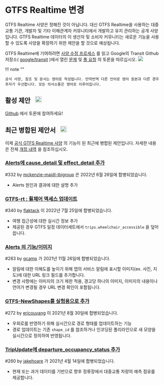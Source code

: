 # GTFS Realtime 변경

GTFS Realtime 사양은 정해진 것이 아닙니다. 대신 GTFS Realtime을 사용하는 대중교통 기관, 개발자 및 기타 이해관계자 커뮤니티에서 개발하고 유지 관리하는 공개 사양입니다. GTFS Realtime 데이터의 이 생산자 및 소비자 커뮤니티는 새로운 기능을 사용할 수 있도록 사양을 확장하기 위한 제안을 할 것으로 예상됩니다.

GTFS Realtime에 기여하려면 [사양 수정 프로세스](../process) 를 읽고 Google의 Transit Github 저장소( [google/transit](https://github.com/google/transit) )에서 열린 [문제](https://github.com/google/transit/issues) 및 [풀 요청](https://github.com/google/transit/pulls) 의 토론을 따르십시오. ![](../../assets/mark-github.svg)

!!! note ""

    공식 사양, 참조 및 문서는 영어로 작성됩니다. 만약번역 다른 언어로 영어 원본과 다른 경우 후자가 우선합니다. 모든 의사소통은 영어로 이루어집니다.

<!-- <br><div class="landing-page">
    <a class="button" href="../process">사양 수정 프로세스</a><a class="button" href="../guiding-principles">지침 원칙</a><a class="button" href="../revision-history">개정 내역</a><a class="button" href="../extensions">실시간 확장</a>
</div> -->

## 활성 제안 &ensp;<img src="../../assets/pr-active.svg" style="height:1em;"/>

<!-- 새로운 기능에 대한 적극적인 제안GTFS Realtime .  -->

[Github](https://github.com/google/transit/pulls) 에서 토론에 참여하세요!

<!-- <div class="row">
    <div class="active-container">
        <h3 class="title"><a class="no-icon" href="https://github.com/google/transit/pull/332" target="_blank">추가하다cause_detail 그리고effect_detail 알림으로</a></h3>
        <p class="maintainer">#332가 2022년 5월 31일에 열었습니다. <a class="no-icon" href="https://github.com/mckenzie-maidl-ibigroup" target="_blank">mckenzie-maidl-ibigroup</a></p>
    </div>
</div>
<div class="row"></div> -->

<!-- <div class="row no-active">
    <div class="no-active-container">
        <h3 class="title">현재 활성화된 제안이 없습니다.GTFS Realtime .</h3>
        <p class="prompt">제안이 있으십니까? &ensp;➜&ensp; 열기 <a href="https://github.com/google/transit/pulls" target="_blank">풀 리퀘스트</a>.</p>
    </div>
</div>
<div class="row"></div> -->

## 최근 병합된 제안서 &ensp;<img src="../../assets/pr-merged.svg" style="height:1em;"/>

이제 [공식 GTFS Realtime 사양](../reference) 의 기능이 된 최근에 병합된 제안입니다. 자세한 내용은 전체 [개정 내역](../process#revision-history) 을 참조하십시오.

<div class="row"><div class="leftcontainer"><h3 class="title"> <a href="https://github.com/google/transit/pull/332" class="no-icon" target="_blank">Alerts에 cause_detail 및 effect_detail 추가</a></h3><p class="maintainer"> #332 by <a href="https://github.com/mckenzie-maidl-ibigroup" class="no-icon" target="_blank">mckenzie-maidl-ibigroup</a> 은 2022년 6월 26일에 합병되었습니다.</p></div><div class="featurelist"><ul><li> Alerts 원인과 결과에 대한 설명 추가 </li></ul></div></div>

<div class="row"><div class="leftcontainer"><h3 class="title"> <a href="https://github.com/google/transit/pull/340" class="no-icon" target="_blank">GTFS-rt : 휠체어 액세스 업데이트</a></h3><p class="maintainer"> #340 by <a href="https://github.com/flaktack" class="no-icon" target="_blank">flaktack</a> 이 2022년 7월 25일에 합병되었습니다.</p></div><div class="featurelist"><ul><li> 여행 접근성에 대한 실시간 정보 추가</li><li> 제공된 경우 GTFS 일정 데이터세트에서 <code>trips.wheelchair_accessible</code> 을 덮어씁니다. </li></ul></div></div>

<div class="row"><div class="leftcontainer"><h3 class="title"> <a href="https://github.com/google/transit/pull/283" class="no-icon" target="_blank">Alerts 의 기능/이미지</a></h3><p class="maintainer"> #283 by <a href="https://github.com/gcamp" class="no-icon" target="_blank">gcamp</a> 가 2021년 11월 26일에 합병되었습니다.</p></div><div class="featurelist"><ul><li> 알림에 대한 이해도를 높이기 위해 앱의 서비스 알림에 표시할 이미지(ex. 사진, 지도)에 대한 URL 링크 필드를 추가합니다.</li><li> 변경 사항에는 이미지의 크기 제한 적용, 경고당 하나의 이미지, 이미지의 내용이나 언어가 변경될 경우 URL 변경 확인이 포함됩니다. </li></ul></div></div>

<div class="row"><div class="leftcontainer"><h3 class="title"> <a href="https://github.com/google/transit/pull/272" class="no-icon" target="_blank">GTFS-NewShapes를 실험용으로 추가</a></h3><p class="maintainer"> #272 by <a href="https://github.com/ericouyang" class="no-icon" target="_blank">ericouyang</a> 이 2021년 8월 30일에 합병되었습니다.</p></div><div class="featurelist"><ul><li> 우회로를 반영하기 위해 실시간으로 경로 형태를 업데이트하는 기능</li><li> 경로 업데이트는 기존 <code>shape_id</code> 를 참조하거나 인코딩된 폴리라인으로 새 모양을 실시간으로 정의하여 반영됩니다. </li></ul></div></div>

<div class="row"><div class="leftcontainer"><h3 class="title"> <a href="https://github.com/google/transit/pull/260" class="no-icon" target="_blank">TripUpdate에 departure_occupancy_status 추가</a></h3><p class="maintainer"> #260 by <a href="https://github.com/jakehoare" class="no-icon" target="_blank">jakehoare</a> 가 2021년 4월 14일에 합병되었습니다.</p></div><div class="featurelist"><ul><li> 현재 또는 과거 데이터를 기반으로 향후 정류장에서 대중교통 차량의 예측 점유를 제공합니다.</li></ul></div></div>

<div class="row"/>
